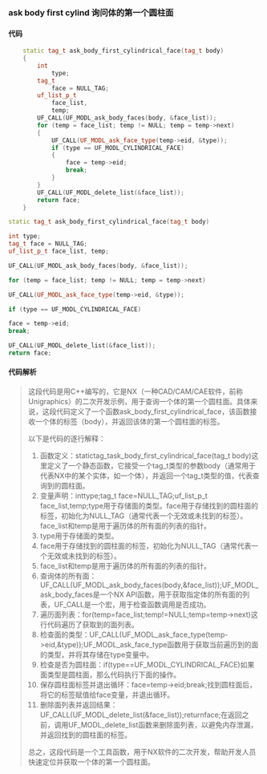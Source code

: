 ### ask body first cylind 询问体的第一个圆柱面

#### 代码

```cpp
    static tag_t ask_body_first_cylindrical_face(tag_t body)  
    {  
        int  
            type;  
        tag_t  
            face = NULL_TAG;  
        uf_list_p_t  
            face_list,  
            temp;  
        UF_CALL(UF_MODL_ask_body_faces(body, &face_list));  
        for (temp = face_list; temp != NULL; temp = temp->next)  
        {  
            UF_CALL(UF_MODL_ask_face_type(temp->eid, &type));  
            if (type == UF_MODL_CYLINDRICAL_FACE)  
            {  
                face = temp->eid;  
                break;  
            }  
        }  
        UF_CALL(UF_MODL_delete_list(&face_list));  
        return face;  
    }

```

```cpp
static tag_t ask_body_first_cylindrical_face(tag_t body)

```

```cpp
int type;
tag_t face = NULL_TAG;
uf_list_p_t face_list, temp;

```

```cpp
UF_CALL(UF_MODL_ask_body_faces(body, &face_list));

```

```cpp
for (temp = face_list; temp != NULL; temp = temp->next)

```

```cpp
UF_CALL(UF_MODL_ask_face_type(temp->eid, &type));

```

```cpp
if (type == UF_MODL_CYLINDRICAL_FACE)

```

```cpp
face = temp->eid;
break;

```

```cpp
UF_CALL(UF_MODL_delete_list(&face_list));
return face;

```

#### 代码解析

> 这段代码是用C++编写的，它是NX（一种CAD/CAM/CAE软件，前称Unigraphics）的二次开发示例，用于查询一个体的第一个圆柱面。具体来说，这段代码定义了一个函数ask_body_first_cylindrical_face，该函数接收一个体的标签（body），并返回该体的第一个圆柱面的标签。
>
> 以下是代码的逐行解释：
>
> 1. 函数定义：statictag_task_body_first_cylindrical_face(tag_t body)这里定义了一个静态函数，它接受一个tag_t类型的参数body（通常用于代表NX中的某个实体，如一个体），并返回一个tag_t类型的值，代表查询到的圆柱面。
> 2. 变量声明：inttype;tag_t face=NULL_TAG;uf_list_p_t face_list,temp;type用于存储面的类型。face用于存储找到的圆柱面的标签，初始化为NULL_TAG（通常代表一个无效或未找到的标签）。face_list和temp是用于遍历体的所有面的列表的指针。
> 3. type用于存储面的类型。
> 4. face用于存储找到的圆柱面的标签，初始化为NULL_TAG（通常代表一个无效或未找到的标签）。
> 5. face_list和temp是用于遍历体的所有面的列表的指针。
> 6. 查询体的所有面：UF_CALL(UF_MODL_ask_body_faces(body,&face_list));UF_MODL_ask_body_faces是一个NX API函数，用于获取指定体的所有面的列表，UF_CALL是一个宏，用于检查函数调用是否成功。
> 7. 遍历面列表：for(temp=face_list;temp!=NULL;temp=temp->next)这行代码遍历了获取到的面列表。
> 8. 检查面的类型：UF_CALL(UF_MODL_ask_face_type(temp->eid,&type));UF_MODL_ask_face_type函数用于获取当前遍历到的面的类型，并将其存储在type变量中。
> 9. 检查是否为圆柱面：if(type==UF_MODL_CYLINDRICAL_FACE)如果面类型是圆柱面，那么代码执行下面的操作。
> 10. 保存圆柱面标签并退出循环：face=temp->eid;break;找到圆柱面后，将它的标签赋值给face变量，并退出循环。
> 11. 删除面列表并返回结果：UF_CALL(UF_MODL_delete_list(&face_list));returnface;在返回之前，调用UF_MODL_delete_list函数来删除面列表，以避免内存泄漏，并返回找到的圆柱面的标签。
>
> 总之，这段代码是一个工具函数，用于NX软件的二次开发，帮助开发人员快速定位并获取一个体的第一个圆柱面。
>
